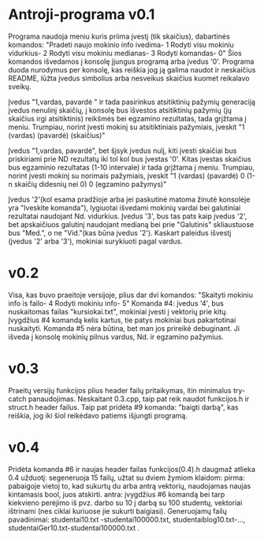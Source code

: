 # Antroji-programa v0.1
Programa naudoja meniu kuris priima įvestį (tik skaičius), dabartinės komandos:
"Pradeti naujo mokinio info ivedima- 1
Rodyti visu mokiniu vidurkius- 2
Rodyti visu mokiniu medianas- 3
Rodyti komandas- 0"
Šios komandos išvedamos į konsolę įjungus programą arba įvedus '0'.
Programa duoda nurodymus per konsolę, kas reiškia jog ją galima naudot ir neskaičius README, lūžta įvedus simbolius arba nesveikus skaičius kuomet reikalavo sveikų.

  Įvedus "1,vardas, pavardė " ir tada pasirinkus atsitiktinių pažymių generaciją įvedus nenulinį skaičių,
  į konsolę bus išvestos atsitiktinių pažymių (jų skaičius irgi atsitiktinis) reikšmės bei egzamino rezultatas, tada grįžtama į meniu.
       Trumpiau, norint įvesti mokinį su atsitiktiniais pažymiais, įveskit "1 (vardas) (pavardė) (skaičius)"
       
  Įvedus "1,vardas, pavardė", bet šįsyk įvedus nulį, kiti įvesti skaičiai bus priskiriami prie ND rezultatų iki tol kol bus įvestas '0'.
  Kitas įvestas skaičius bus egzaminio rezultatas (1-10 intervale) ir tada grįžtama į meniu.
      Trumpiau, norint įvesti mokinį su norimais pažymiais, įveskit "1 (vardas) (pavardė) 0 (1-n skaičių didesnių nei 0) 0 (egzamino pažymys)"
      
 Įvedus '2'(kol esama pradžioje arba jei paskutinė matoma žinutė konsolėje yra "Iveskite komanda"), lygiuotai išvedami mokinių vardai bei galutiniai rezultatai naudojant Nd. vidurkius. 
 Įvedus '3', bus tas pats kaip įvedus '2', bet apskaičiuos galutinį naudojant medianą bei prie "Galutinis" skliaustuose bus "Med.", o ne "Vid."(kas būna įvedus '2').
Kaskart paleidus išvestį (įvedus '2' arba '3'), mokiniai surykiuoti pagal vardus.

# v0.2
Visa, kas buvo praeitoje versijoje, plius dar dvi komandos:
"Skaityti mokiniu info is failo- 4
Rodyti mokiniu info- 5"
Komanda #4: įvedus '4', bus nuskaitomas failas "kursiokai.txt", mokiniai įvesti į vektorių prie kitų.
Įvygdžius #4 komandą kelis kartus, tie patys mokiniai bus pakartotinai nuskaityti.
Komanda #5 nėra būtina, bet man jos prireikė debuginant. Ji išveda į konsolę mokinių pilnus vardus, Nd. ir egzamino pažymius.

# v0.3
Praeitų versijų funkcijos plius header failų pritaikymas, itin minimalus try-catch panaudojimas.
Neskaitant 0.3.cpp, taip pat reik naudot funkcijos.h ir struct.h header failus.
Taip pat pridėta #9 komanda: "baigti darbą", kas reiškia, jog iki šiol reikėdavo patiems išjungti programą.

# v0.4
Pridėta komanda #6 ir naujas header failas funkcijos(0.4).h daugmaž atlieka 0.4 užduotį: segeneruoja 15 failų, užtat su dviem žymiom klaidom:
pirma: pabaigoje vietoj to, kad sukurtų du arba antrą vektorių, naudojamas naujas kintamasis bool, juos atskirti.
antra: įvygdžius #6 komandą bei tarp kiekvieno perėjimo iš pvz. darbo su 10 į darbą su 100 studentų, vektoriai ištrinami (nes ciklai kuriuose jie sukurti baigiasi).
Generuojamų failų pavadinimai: studentai10.txt -studentai100000.txt, studentaiblog10.txt-..., studentaiGer10.txt-studentai100000.txt .
